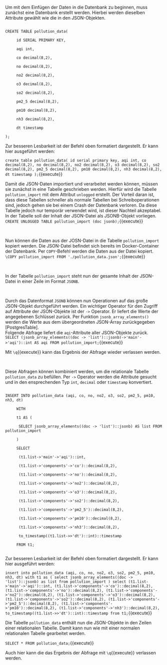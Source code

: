 Um mit dem Einfügen der Daten in die Datenbank zu beginnen, muss zunächst eine Datenbank erstellt werden.
Hierbei werden dieselben Attribute gewählt wie die in den JSON-Objekten.

<code class="language-sql">
CREATE TABLE pollution_data(<br>
	&nbsp;id SERIAL PRIMARY KEY,<br>
	&nbsp;aqi int,<br>
	&nbsp;co decimal(8,2),<br>
	&nbsp;no decimal(8,2),<br>
	&nbsp;no2 decimal(8,2),<br>
	&nbsp;o3 decimal(8,2),<br>
	&nbsp;so2 decimal(8,2),<br>
	&nbsp;pm2_5 decimal(8,2),<br>
	&nbsp;pm10 decimal(8,2),<br>
	&nbsp;nh3 decimal(8,2),<br>
	&nbsp;dt timestamp<br>
);
</code>

Zur besseren Lesbarkeit ist der Befehl oben formatiert dargestellt.
Er kann hier ausgeführt werden:

`create table pollution_data( id serial primary key, aqi int, co decimal(8,2), no decimal(8,2), no2 decimal(8,2), o3 decimal(8,2), so2 decimal(8,2), pm2_5 decimal(8,2), pm10 decimal(8,2), nh3 decimal(8,2), dt timestamp );`{{execute}}

Damit die JSON-Daten importiert und verarbeitet werden können, müssen sie zunächst in eine Tabelle geschrieben werden.
Hierfür wird die Tabelle `pollution_import` mit dem Attribut `unlogged` erstellt.
Der Vorteil daran ist, dass diese Tabellen schneller als normale Tabellen bei Schreiboperationen sind, jedoch gehen sie bei einem Crash der Datenbank verloren.
Da diese Tabelle jedoch nur temporär verwendet wird, ist dieser Nachteil akzeptabel.<br>
In der Tabelle soll der Inhalt der JSON-Datei als JSONB-Objekt vorliegen.<br>
`CREATE UNLOGGED TABLE pollution_import (doc jsonb);`{{execute}}

<br>

Nun können die Daten aus der JOSN-Datei in die Tabelle `pollution_import` kopiert werden.
Die JSON-Datei befindet sich bereits im Docker-Container der Datenbank.
Per `COPY`-Befehl werden die Daten aus der Datei kopiert.<br>
`\COPY pollution_import FROM './pollution_data.json';`{{execute}}

<br>

In der Tabelle `pollution_import` steht nun der gesamte Inhalt der JSON-Datei in einer Zeile im Format `JSONB`.<br>

<br>

Durch das Datenformat `JSONB` können nun Operationen auf das große JSON-Objekt durchgeführt werden.
Ein wichtiger Operator für den Zugriff auf Attribute der JSON-Objekte ist der `->` Operator.
Er liefert die Werte der angegebenen Schlüssel zurück.
Per Funktion `jsonb_array_elements()` werden die Werte aus dem übergeordneten JSON-Array zurückgegeben [PostgresTable].<br>
Folgende Abfrage liefert die `aqi`-Attribute aller JSON-Objekte zurück.<br>
`SELECT (jsonb_array_elements((doc -> 'list')::jsonb)->'main'->'aqi')::int AS aqi FROM pollution_import;`{{execute}}

Mit `\q`{{execute}} kann das Ergebnis der Abfrage wieder verlassen werden.

<br>

Diese Abfragen können kombiniert werden, um die relationale Tabelle `pollution_data` zu befüllen.
Per `->` Operator werden die Attribute gesucht und in den ensprechenden Typ `int`, `decimal` oder `timestamp` konvertiert.<br>

<code>
INSERT INTO pollution_data (aqi, co, no, no2, o3, so2, pm2_5, pm10, nh3, dt)<br>
    &nbsp;WITH<br>
    &nbsp;t1 AS (<br>
    &nbsp;&nbsp;SELECT jsonb_array_elements((doc -> 'list')::jsonb) AS list FROM pollution_import<br>
    &nbsp;)<br>
    &nbsp;SELECT<br>
    &nbsp;&nbsp;(t1.list->'main'->'aqi')::int,<br>
    &nbsp;&nbsp;(t1.list->'components'->'co')::decimal(8,2),<br>
    &nbsp;&nbsp;(t1.list->'components'->'no')::decimal(8,2),<br>
    &nbsp;&nbsp;(t1.list->'components'->'no2')::decimal(8,2),<br>
    &nbsp;&nbsp;(t1.list->'components'->'o3')::decimal(8,2),<br>
    &nbsp;&nbsp;(t1.list->'components'->'so2')::decimal(8,2),<br>
    &nbsp;&nbsp;(t1.list->'components'->'pm2_5')::decimal(8,2),<br>
    &nbsp;&nbsp;(t1.list->'components'->'pm10')::decimal(8,2),<br>
    &nbsp;&nbsp;(t1.list->'components'->'nh3')::decimal(8,2),<br>
    &nbsp;&nbsp;to_timestamp((t1.list->>'dt')::int)::timestamp<br>
    &nbsp;FROM t1;<br>
</code>

Zur besseren Lesbarkeit ist der Befehl oben formatiert dargestellt.
Er kann hier ausgeführt werden:

`insert into pollution_data (aqi, co, no, no2, o3, so2, pm2_5, pm10, nh3, dt) with t1 as ( select jsonb_array_elements((doc -> 'list')::jsonb) as list from pollution_import ) select (t1.list->'main'->'aqi')::int, (t1.list->'components'->'co')::decimal(8,2), (t1.list->'components'->'no')::decimal(8,2), (t1.list->'components'->'no2')::decimal(8,2), (t1.list->'components'->'o3')::decimal(8,2), (t1.list->'components'->'so2')::decimal(8,2), (t1.list->'components'->'pm2_5')::decimal(8,2), (t1.list->'components'->'pm10')::decimal(8,2), (t1.list->'components'->'nh3')::decimal(8,2), to_timestamp((t1.list->>'dt')::int)::timestamp from t1;`{{execute}}

Die Tabelle `pollution_data` enthält nun die JSON-Objekte in den Zeilen einer relationalen Tabelle.
Damit kann nun wie mit einer normalen relationalen Tabelle gearbeitet werden.

`SELECT * FROM pollution_data;`{{execute}}

Auch hier kann die das Ergebnis der Abfrage mit `\q`{{execute}} verlassen werden.
